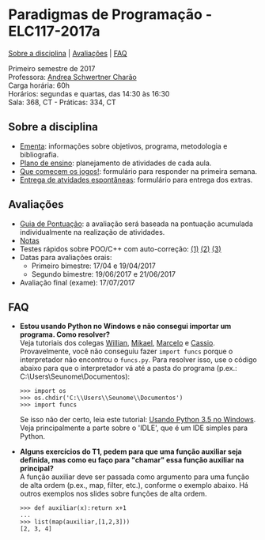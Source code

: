 # Paradigmas de Programação - ELC117-2017a
[Sobre a disciplina](#sobre-a-disciplina) | [Avaliações](#avaliações) | [FAQ](#faq)


Primeiro semestre de 2017  
Professora: [Andrea Schwertner Charão](http://www.inf.ufsm.br/~andrea)  
Carga horária: 60h  
Horários: segundas e quartas, das 14:30 às 16:30  
Sala: 368, CT - Práticas: 334, CT  

## Sobre a disciplina
 - [Ementa](https://drive.google.com/file/d/0B2aW-kt5pdi7X2ZLbEYxNG1KZVk/view?usp=sharing): informações sobre objetivos, programa, metodologia e bibliografia.
 - [Plano de ensino](https://docs.google.com/spreadsheets/d/1-HOEpVhdNGLGK17PtGeOvwIbA7EWXGXzDLGZ1x8ojUA/edit?usp=sharing): planejamento de atividades de cada aula.
 - [Que comecem os jogos!](https://bit.ly/paraquest): formulário para responder na primeira semana.
 - [Entrega de atvidades espontâneas](http://bit.ly/paraextras): formulário para entrega dos extras.
 
 
## Avaliações

 - [Guia de Pontuação](http://bit.ly/parapontos): a avaliação será baseada na pontuação acumulada individualmente na realização de atividades.
 - [Notas](https://docs.google.com/spreadsheets/d/1c2Dv6_AYLC3yVJG8R2ABbfCWq5GxXc3fnVzsj6sQ3ls/edit?usp=sharing)
 - Testes rápidos sobre POO/C++ com auto-correção: [(1)](http://testmoz.com/1275953) [(2)](testmoz.com/1275973) [(3)](testmoz.com/1275979)
 - Datas para avaliações orais:  
   - Primeiro bimestre: 17/04 e 19/04/2017  
   - Segundo bimestre: 19/06/2017 e 21/06/2017
 - Avaliação final (exame): 17/07/2017

## FAQ
 - **Estou usando Python no Windows e não consegui importar um programa. Como resolver?**  
   Veja tutoriais dos colegas [Willian](https://github.com/wdsoares/ParaGames/blob/master/TutorialImportPy), [Mikael](https://github.com/mikael-85/paradigmas/tree/master/extras), [Marcelo](https://github.com/m3nezes/paradigmas/blob/master/TutorialImport.py) e [Cassio](https://github.com/caraujoufsm/Paradigmas_de_Programacao/blob/master/tutorial/tutorial.pdf).  
   Provavelmente, você não conseguiu fazer `import funcs` porque o interpretador não encontrou o `funcs.py`. Para resolver isso, use o código abaixo para que o interpretador vá até a pasta do programa (p.ex.: C:\Users\Seunome\Documentos):
   ```
   >>> import os
   >>> os.chdir('C:\\Users\\Seunome\\Documentos')
   >>> import funcs
   ```
   Se isso não der certo, leia este tutorial: [Usando Python 3.5 no Windows](http://usandopython.com.br/instalacao-python-3-5-windows/). Veja principalmente a parte sobre o 'IDLE', que é um IDE simples para Python.
   
 - **Alguns exercícios do T1, pedem para que uma função auxiliar seja definida, mas como eu faço para "chamar" essa função auxiliar na principal?**  
   A função auxiliar deve ser passada como argumento para uma função de alta ordem (p.ex., map, filter, etc.), conforme o exemplo abaixo. Há outros exemplos nos slides sobre funções de alta ordem.
   ```
   >>> def auxiliar(x):return x+1
   ... 
   >>> list(map(auxiliar,[1,2,3]))
   [2, 3, 4]
   ```
<!--
 - [Introdução à disciplina](slides/slides-introducao-paradigmas-2016a.pdf)
 - Paradigma funcional / Haskell
    - [Introdução à programação funcional](slides/slides-programacao-funcional-2016a.pdf)
    - [Introdução à linguagem Haskell](slides/slides-haskell-intro-2016a.pdf)
    - [Condicionais, recursividade, listas e tuplas](slides/slides-haskell-cond-repet-2016a.pdf)
    - [Geração de listas](slides/slides-haskell-listas-geracao-2016a.pdf)
    - [Uso de let e where](slides/slides-haskell-let-where-2016a.pdf)
    - Exemplo de código: [validaCPF.hs](slides/validaCPF.hs) 
 - Paradigma lógico / Prolog
    - [Programação lógica em Prolog](slides/slides-programacao-logica-resumo-2016a.pdf) 
 - Paradigma orientado a objetos / Java
    - [Introdução à programação orientada a objetos](slides/slides-introducao-oo-2016a.pdf)
    - [Introdução à linguagem Java](slides/slides-introducao-java-2016a.pdf)
    - [Métodos e atributos de classe] (slides/slides-java-static-2016a.pdf)
    - [Herança e polimorfismo] (slides/slides-java-heranca-polimorfismo-2016a.pdf)
    - [Arrays e pacotes](slides/slides-java-arrays-2016a.pdf) (não vistos em aula)
    - [Classes abstratas, interfaces, tipos genéricos, coleções](slides/slides-java-abstract-2016a.pdf)
    - [Interfaces gráficas e MVC](slides/slides-java-mvc-2016a.pdf)
    - [Programação concorrente em Java](slides/slides-java-threads-2016a.pdf)
    - [Exceções em Java](slides/slides-java-excecoes-2016a.pdf)
-->

<!--
## Práticas

 - Haskell: [(1)](praticas/haskell1) [(2)](praticas/haskell2) [(3)](praticas/haskell3) [(4)](praticas/haskell4) 
 - Testes (quizzes) de Haskell com correção automática: [(1)](https://testmoz.com/471285/) [(2)](https://testmoz.com/471302/)
 - Prolog: [(1)](praticas/prolog1) [(2)](praticas/prolog2)
 - Java: [(1)](praticas/java1) [(2)](praticas/java2) [(3)](praticas/java3) [(4)](praticas/java4) [(5)](praticas/java5)
 -->

<!--

## Trabalhos

 - [Lista de Ganhadoras em C](trabalhos/t1) (entrega até quarta, 09/03/2016, 8h)
 - [Programação funcional em Haskell](trabalhos/t2) (entrega até domingo, 20/03/2016, 23:59)
 - [Mais exercícios de programação funcional em Haskell](trabalhos/t3) (entrega até terça, 29/03/2016, 23:59)
 - [Gerando SVG em Haskell](trabalhos/t4) (entrega até domingo, 03/04/2016, 23:59)
 - [List comprehension e recursão em Haskell](trabalhos/t5) (entrega até domingo, 10/04/2016, 23:59)
 - [Listas e recursão em Prolog](trabalhos/t6) (entrega até terça, 26/04/2016, 23:59)
 - [Resolvendo problemas da OBI em Prolog](trabalhos/t7) (entrega até quarta, 04/05/2016, 23:59)
 - [Ache a maior bolacha em Java](trabalhos/t8) (entrega até quarta, 01/06/2016, 23:59)
-->
